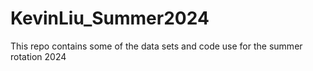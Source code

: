 # KevinLiu_Summer2024
This repo contains some of the data sets and code use for the summer rotation 2024
